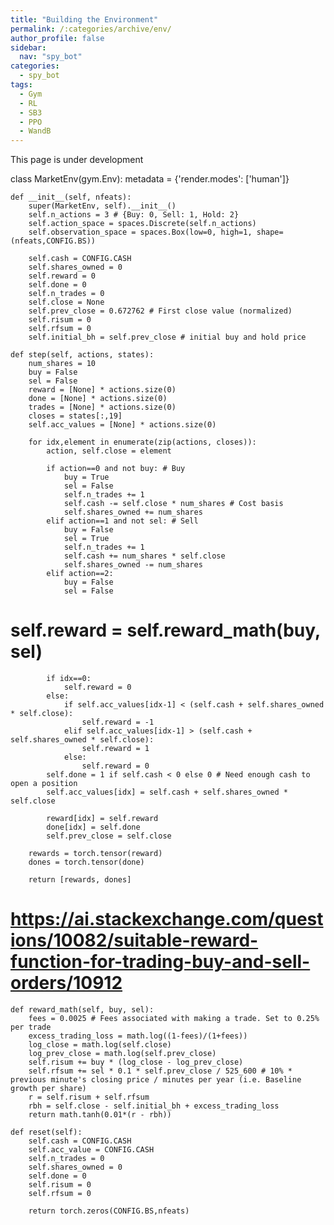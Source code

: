 ```yaml
---
title: "Building the Environment"
permalink: /:categories/archive/env/
author_profile: false
sidebar:
  nav: "spy_bot"
categories:
  - spy_bot
tags:
  - Gym
  - RL
  - SB3
  - PPO
  - WandB
---
```


<style>
.center {
  display: block;
  margin-left: auto;
  margin-right: auto;
  width: 50%;
} 
 
.column {
  float: left;
  width: 50%;
  padding: 5px;
}

.row::after {
  content: "";
  clear: both;
  display: table;
}
</style>

This page is under development


class MarketEnv(gym.Env):
    metadata = {'render.modes': ['human']}

    def __init__(self, nfeats):
        super(MarketEnv, self).__init__()
        self.n_actions = 3 # {Buy: 0, Sell: 1, Hold: 2}
        self.action_space = spaces.Discrete(self.n_actions)
        self.observation_space = spaces.Box(low=0, high=1, shape=(nfeats,CONFIG.BS))

        self.cash = CONFIG.CASH
        self.shares_owned = 0
        self.reward = 0
        self.done = 0
        self.n_trades = 0
        self.close = None
        self.prev_close = 0.672762 # First close value (normalized)
        self.risum = 0
        self.rfsum = 0
        self.initial_bh = self.prev_close # initial buy and hold price
        
    def step(self, actions, states):
        num_shares = 10
        buy = False
        sel = False
        reward = [None] * actions.size(0)
        done = [None] * actions.size(0)
        trades = [None] * actions.size(0)
        closes = states[:,19]
        self.acc_values = [None] * actions.size(0)
        
        for idx,element in enumerate(zip(actions, closes)):
            action, self.close = element

            if action==0 and not buy: # Buy
                buy = True
                sel = False
                self.n_trades += 1
                self.cash -= self.close * num_shares # Cost basis
                self.shares_owned += num_shares
            elif action==1 and not sel: # Sell
                buy = False
                sel = True
                self.n_trades += 1
                self.cash += num_shares * self.close
                self.shares_owned -= num_shares
            elif action==2:
                buy = False
                sel = False
            
#             self.reward = self.reward_math(buy, sel)
            if idx==0:
                self.reward = 0
            else:
                if self.acc_values[idx-1] < (self.cash + self.shares_owned * self.close):
                    self.reward = -1
                elif self.acc_values[idx-1] > (self.cash + self.shares_owned * self.close):
                    self.reward = 1
                else:
                    self.reward = 0
            self.done = 1 if self.cash < 0 else 0 # Need enough cash to open a position
            self.acc_values[idx] = self.cash + self.shares_owned * self.close
            
            reward[idx] = self.reward
            done[idx] = self.done
            self.prev_close = self.close
        
        rewards = torch.tensor(reward)
        dones = torch.tensor(done)
        
        return [rewards, dones]

#     https://ai.stackexchange.com/questions/10082/suitable-reward-function-for-trading-buy-and-sell-orders/10912
    def reward_math(self, buy, sel):
        fees = 0.0025 # Fees associated with making a trade. Set to 0.25% per trade
        excess_trading_loss = math.log((1-fees)/(1+fees))
        log_close = math.log(self.close)
        log_prev_close = math.log(self.prev_close)
        self.risum += buy * (log_close - log_prev_close)
        self.rfsum += sel * 0.1 * self.prev_close / 525_600 # 10% * previous minute's closing price / minutes per year (i.e. Baseline growth per share)
        r = self.risum + self.rfsum
        rbh = self.close - self.initial_bh + excess_trading_loss
        return math.tanh(0.01*(r - rbh))

    def reset(self):
        self.cash = CONFIG.CASH
        self.acc_value = CONFIG.CASH
        self.n_trades = 0
        self.shares_owned = 0
        self.done = 0
        self.risum = 0
        self.rfsum = 0
        
        return torch.zeros(CONFIG.BS,nfeats)
